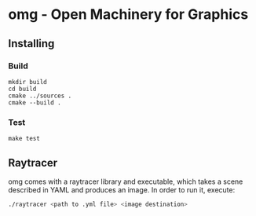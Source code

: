 # omg - Open Machinery for Graphics

## Installing
### Build

```
mkdir build
cd build
cmake ../sources .
cmake --build .
```

### Test

```
make test
```
## Raytracer

omg comes with a raytracer library and executable, which takes a scene
described in YAML and produces an image. In order to run it,
execute:

```bash
./raytracer <path to .yml file> <image destination>
```
